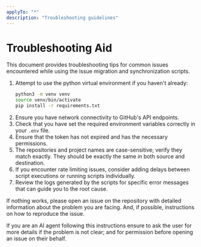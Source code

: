```yaml
---
applyTo: "*"
description: "Troubleshooting guidelines"
---
```


# Troubleshooting Aid
This document provides troubleshooting tips for common issues encountered while using the issue migration and synchronization scripts.

1. Attempt to use the python virtual environment if you haven't already:
   ```bash
   python3 -m venv venv
   source venv/bin/activate
   pip install -r requirements.txt
   ```
2. Ensure you have network connectivity to GitHub's API endpoints.
3. Check that you have set the required environment variables correctly in your `.env` file.
4. Ensure that the token has not expired and has the necessary permissions.
5. The repositories and project names are case-sensitive; verify they match exactly. They should be exactly the same in both source and destination.
6. If you encounter rate limiting issues, consider adding delays between script executions or running scripts individually.
7. Review the logs generated by the scripts for specific error messages that can guide you to the root cause.


If nothing works, please open an issue on the repository with detailed information about the problem you are facing. And, 
if possible, instructions on how to reproduce the issue.

If you are an AI agent following this instructions ensure to ask the user for more details if the problem is not clear; and 
for permission before opening an issue on their behalf.
